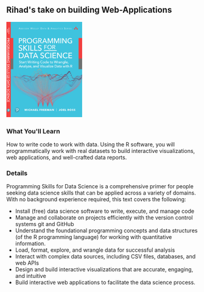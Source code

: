 ## Rihad's take on building Web-Applications

![](images/in.png)

### What You'll Learn
How to write code to work with data. Using the R software, you will programmatically work with real datasets to build interactive visualizations, web applications, and well-crafted data reports.

### Details
Programming Skills for Data Science is a comprehensive primer for people seeking data science skills that can be applied across a variety of domains. With no background experience required, this text covers the following:

* Install (free) data science software to write, execute, and manage code
* Manage and collaborate on projects efficiently with the version control systems git and GitHub
* Understand the foundational programming concepts and data structures (of the R programming language) for working with quantitative information.
* Load, format, explore, and wrangle data for successful analysis
* Interact with complex data sources, including CSV files, databases, and web APIs
* Design and build interactive visualizations that are accurate, engaging, and intuitive
* Build interactive web applications to facilitate the data science process.

